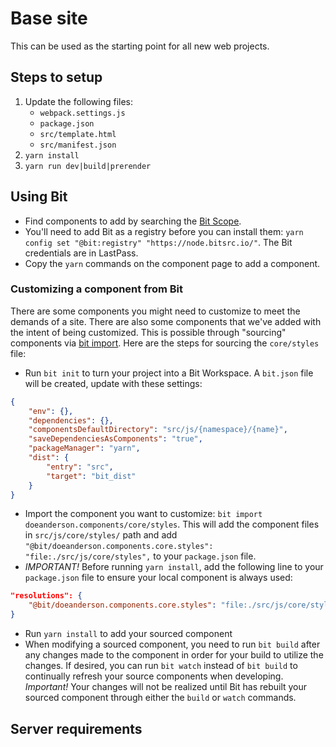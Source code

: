 # Base site
This can be used as the starting point for all new web projects.

## Steps to setup
1. Update the following files:
    - `webpack.settings.js`
    - `package.json`
    - `src/template.html`
    - `src/manifest.json`
2. `yarn install`
3.  `yarn run dev|build|prerender`

## Using Bit

- Find components to add by searching the [Bit Scope](https://bitsrc.io/doeanderson/components).
- You'll need to add Bit as a registry before you can install them: `yarn config set "@bit:registry" "https://node.bitsrc.io/"`. The Bit credentials are in LastPass.
- Copy the `yarn` commands on the component page to add a component.

### Customizing a component from Bit

There are some components you might need to customize to meet the demands of a site. There are also some components that we've added with the intent of being customized. This is possible through "sourcing" components via [bit import](https://docs.bitsrc.io/docs/sourcing-components.html). Here are the steps for sourcing the `core/styles` file:

- Run `bit init` to turn your project into a Bit Workspace. A `bit.json` file will be created, update with these settings:

```json
{
    "env": {},
    "dependencies": {},
    "componentsDefaultDirectory": "src/js/{namespace}/{name}",
    "saveDependenciesAsComponents": "true",
    "packageManager": "yarn",
    "dist": {
        "entry": "src",
        "target": "bit_dist"
    }
}
```

- Import the component you want to customize: `bit import doeanderson.components/core/styles`. This will add the component files in `src/js/core/styles/` path and add `"@bit/doeanderson.components.core.styles": "file:./src/js/core/styles",` to your `package.json` file.
- *IMPORTANT!* Before running `yarn install`, add the following line to your `package.json` file to ensure your local component is always used:

```json
"resolutions": {
    "@bit/doeanderson.components.core.styles": "file:./src/js/core/styles"
}
```

- Run `yarn install` to add your sourced component
- When modifying a sourced component, you need to run `bit build` after any changes made to the component in order for your build to utilize the changes. If desired, you can run `bit watch` instead of `bit build` to continually refresh your source components when developing. *Important!* Your changes will not be realized until Bit has rebuilt your sourced component through either the `build` or `watch` commands.

## Server requirements

<!-- Add server requirments here as necessary -->
